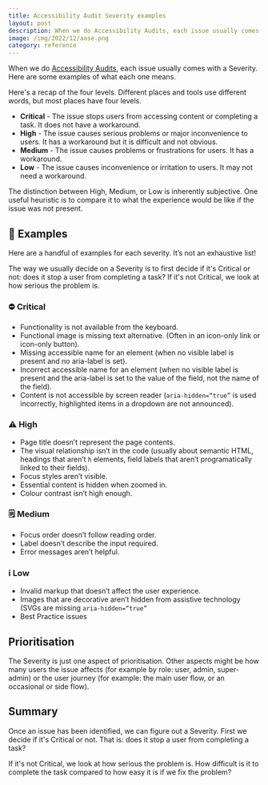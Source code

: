 ```yaml
---
title: Accessibility Audit Severity examples
layout: post
description: When we do Accessibility Audits, each issue usually comes with a Severity. Here are some examples of what each one means.
image: /img/2022/12/aase.png
category: reference
---
```


When we do [Accessibility Audits](/2022/01/24/accessibility-audit-process/), each issue usually comes with a Severity. Here are some examples of what each one means.

Here's a recap of the four levels. Different places and tools use different words, but most places have four levels.

- **Critical** - The issue stops users from accessing content or completing a task. It does not have a workaround.
- **High** - The issue causes serious problems or major inconvenience to users. It has a workaround but it is difficult and not obvious. 
- **Medium** - The issue causes problems or frustrations for users. It has a workaround.
- **Low** - The issue causes inconvenience or irritation to users. It may not need a workaround.

The distinction between High, Medium, or Low is inherently subjective. One useful heuristic is to compare it to what the experience would be like if the issue was not present.

## 💁 Examples

Here are a handful of examples for each severity. It’s not an exhaustive list!

The way we usually decide on a Severity is to first decide if it's Critical or not: does it stop a user from completing a task? If it's not Critical, we look at how serious the problem is.

### ⛔️ Critical

- Functionality is not available from the keyboard.
- Functional image is missing text alternative. (Often in an icon-only link or icon-only button).
- Missing accessible name for an element (when no visible label is present and no aria-label is set).
- Incorrect accessible name for an element (when no visible label is present and the aria-label is set to the value of the field, not the name of the field).
- Content is not accessible by screen reader (`aria-hidden=“true”` is used incorrectly, highlighted items in a dropdown are not announced).

### ⚠️ High

- Page title doesn’t represent the page contents.
- The visual relationship isn’t in the code (usually about semantic HTML, headings that aren’t `h` elements, field labels that aren’t programatically linked to their fields).
- Focus styles aren’t visible.
- Essential content is hidden when zoomed in.
- Colour contrast isn’t high enough.

### 🗒️ Medium

- Focus order doesn’t follow reading order.
- Label doesn’t describe the input required.
- Error messages aren’t helpful.

### ℹ️ Low

- Invalid markup that doesn’t affect the user experience.
- Images that are decorative aren’t hidden from assistive technology (SVGs are missing `aria-hidden=“true”`
- Best Practice issues

## Prioritisation

The Severity is just one aspect of prioritisation. Other aspects might be how many users the issue affects (for example by role: user, admin, super-admin) or the user journey (for example: the main user flow, or an occasional or side flow).

## Summary

Once an issue has been identified, we can figure out a Severity. First we decide if it's Critical or not. That is: does it stop a user from completing a task? 

If it's not Critical, we look at how serious the problem is. How difficult is it to complete the task compared to how easy it is if we fix the problem?